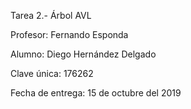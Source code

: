 Tarea 2.- Árbol AVL

Profesor: Fernando Esponda

Alumno: Diego Hernández Delgado

Clave única: 176262

Fecha de entrega: 15 de octubre del 2019
